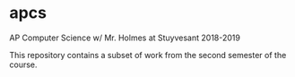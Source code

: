 # apcs

AP Computer Science w/ Mr. Holmes at Stuyvesant 2018-2019

This repository contains a subset of work from the second semester of the course.
